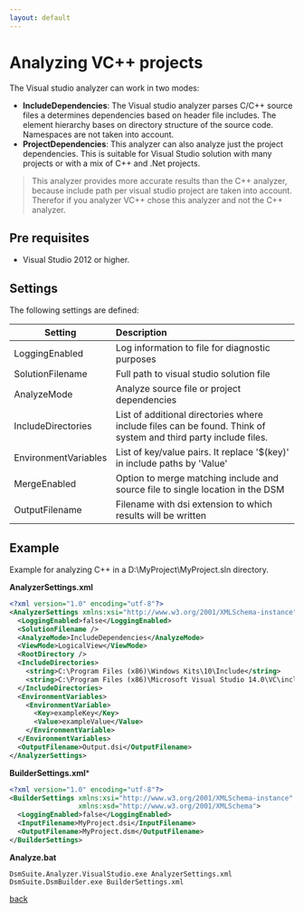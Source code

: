 ```yaml
---
layout: default
---
```

  
# Analyzing VC++ projects

The Visual studio analyzer can work in two modes:
* **IncludeDependencies**: The Visual studio analyzer parses C/C++ source files a determines dependencies based on header file includes. The element hierarchy bases on directory structure of the source code. Namespaces are not taken into account.
* **ProjectDependencies**: This analyzer can also analyze just the project dependencies. This is suitable for Visual Studio solution with many projects or with a mix of C++ and .Net projects.
 
> This analyzer provides more accurate results than the C++ analyzer, because include path per visual studio 
> project are taken into account. Therefor if you analyzer VC++ chose this analyzer and not the C++ analyzer.

## Pre requisites
* Visual Studio 2012 or higher.

## Settings

The following settings are defined:

| Setting                  | Description                                                                    | 
| -------------------------|:-------------------------------------------------------------------------------|
| LoggingEnabled           | Log information to file for diagnostic purposes                                |
| SolutionFilename         | Full path to visual studio solution file                                       |
| AnalyzeMode              | Analyze source file or project dependencies                                    |
| IncludeDirectories       | List of additional directories where include files can be found. Think of system and third party include files. |
| EnvironmentVariables     | List of key/value pairs. It replace '$(key)' in include paths by 'Value'       |
| MergeEnabled             | Option to merge matching include and source file to single location in the DSM |
| OutputFilename           | Filename with dsi extension to which results will be written                   |   

## Example

Example for analyzing C++ in a D:\MyProject\MyProject.sln directory.

**AnalyzerSettings.xml**

```xml
<?xml version="1.0" encoding="utf-8"?>
<AnalyzerSettings xmlns:xsi="http://www.w3.org/2001/XMLSchema-instance" xmlns:xsd="http://www.w3.org/2001/XMLSchema">
  <LoggingEnabled>false</LoggingEnabled>
  <SolutionFilename />
  <AnalyzeMode>IncludeDependencies</AnalyzeMode>
  <ViewMode>LogicalView</ViewMode>
  <RootDirectory />
  <IncludeDirectories>
    <string>C:\Program Files (x86)\Windows Kits\10\Include</string>
    <string>C:\Program Files (x86)\Microsoft Visual Studio 14.0\VC\include</string>
  </IncludeDirectories>
  <EnvironmentVariables>
    <EnvironmentVariable>
      <Key>exampleKey</Key>
      <Value>exampleValue</Value>
    </EnvironmentVariable>
  </EnvironmentVariables>
  <OutputFilename>Output.dsi</OutputFilename>
</AnalyzerSettings>
```

**BuilderSettings.xml***

```xml
<?xml version="1.0" encoding="utf-8"?>
<BuilderSettings xmlns:xsi="http://www.w3.org/2001/XMLSchema-instance" 
                 xmlns:xsd="http://www.w3.org/2001/XMLSchema">
  <LoggingEnabled>false</LoggingEnabled>
  <InputFilename>MyProject.dsi</InputFilename>
  <OutputFilename>MyProject.dsm</OutputFilename>
</BuilderSettings>
```

**Analyze.bat**

```
DsmSuite.Analyzer.VisualStudio.exe AnalyzerSettings.xml
DsmSuite.DsmBuilder.exe BuilderSettings.xml
```

[back](user_guide)
